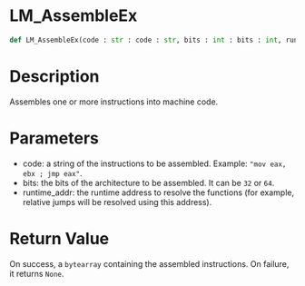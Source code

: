 # LM_AssembleEx

```python
def LM_AssembleEx(code : str : code : str, bits : int : bits : int, runtime_addr : int : runtime_addr : int) -> Optional[None]:
```

# Description

Assembles one or more instructions into machine code.

# Parameters

- code: a string of the instructions to be assembled. Example: `"mov eax, ebx ; jmp eax"`.
- bits: the bits of the architecture to be assembled. It can be `32` or `64`.
- runtime_addr: the runtime address to resolve the functions (for example, relative jumps will be resolved using this address).

# Return Value

On success, a `bytearray` containing the assembled instructions. On failure, it returns `None`.

